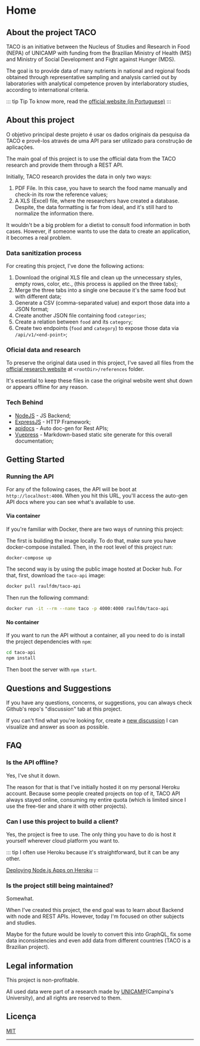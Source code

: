 # Home

## About the project TACO

TACO is an initiative between the Nucleus of Studies and Research in Food (NEPA) of UNICAMP with funding from the Brazilian Ministry of Health (MS) and Ministry of Social Development and Fight against Hunger (MDS).

The goal is to provide data of many nutrients in national and regional foods obtained through representative sampling and analysis carried out by laboratories with analytical competence proven by interlaboratory studies, according to international criteria.

::: tip Tip
To know more, read the [official website (in Portuguese)](http://www.nepa.unicamp.br/taco/home.php?ativo=home)
:::

## About this project

O objetivo principal deste projeto é usar os dados originais da pesquisa da TACO e provê-los através de uma API para ser utilizado para construção de aplicações.

The main goal of this project is to use the official data from the TACO research and provide them through a REST API.

Initially, TACO research provides the data in only two ways:

1. PDF File. In this case, you have to search the food name manually and check-in its row the reference values;
2. A XLS (Excel) file, where the researchers have created a database. Despite, the data formatting is far from ideal, and it's still hard to normalize the information there.

It wouldn't be a big problem for a dietist to consult food information in both cases. However, if someone wants to use the data to create an application, it becomes a real problem.

### Data sanitization process

For creating this project, I've done the following actions:

1. Download the original XLS file and clean up the unnecessary styles, empty rows, color, etc., (this process is applied on the three tabs);
2. Merge the three tabs into a single one because it's the same food but with different data;
3. Generate a CSV (comma-separated value) and export those data into a JSON format;
4. Create another JSON file containing food `categories`;
5. Create a relation between `food` and its `category`;
6. Create two endpoints (`food` and `category`) to expose those data via `/api/v1/<end-point>`;

### Oficial data and research

To preserve the original data used in this project, I've saved all files from the [official research website](https://www.nepa.unicamp.br/taco/tabela.php?ativo=tabela) at `<rootDir>/references` folder.

It's essential to keep these files in case the original website went shut down or appears offline for any reason.

### Tech Behind

- [NodeJS](https://nodejs.org/en/) - JS Backend;
- [ExpressJS](https://expressjs.com) - HTTP Framework;
- [apidocs](http://apidocjs.com) - Auto doc-gen for Rest APIs;
- [Vuepress](https://vuepress.vuejs.org/) - Markdown-based static site generate for this overall documentation;

## Getting Started

### Running the API

For any of the following cases, the API will be boot at `http://localhost:4000`. When you hit this URL, you'll access the auto-gen API docs where you can see what's available to use.

#### Via container

If you're familiar with Docker, there are two ways of running this project:

The first is building the image locally. To do that, make sure you have docker-compose installed. Then, in the root level of this project run:

```bash
docker-compose up
```

The second way is by using the public image hosted at Docker hub. For that, first, download the `taco-api` image:

```bash
docker pull raulfdm/taco-api
```

Then run the following command:

```bash
docker run -it --rm --name taco -p 4000:4000 raulfdm/taco-api
```

#### No container

If you want to run the API without a container, all you need to do is install the project dependencies with `npm`:

```bash
cd taco-api
npm install
```

Then boot the server with `npm start`.

## Questions and Suggestions

If you have any questions, concerns, or suggestions, you can always check Github's repo's "discussion" tab at this project.

If you can't find what you're looking for, create a [new discussion](https://github.com/raulfdm/taco-api/discussions/new) I can visualize and answer as soon as possible.

## FAQ

### Is the API offline?

Yes, I've shut it down.

The reason for that is that I've initially hosted it on my personal Heroku account. Because some people created projects on top of it, TACO API always stayed online, consuming my entire quota (which is limited since I use the free-tier and share it with other projects).

### Can I use this project to build a client?

Yes, the project is free to use. The only thing you have to do is host it yourself wherever cloud platform you want to.

::: tip
I often use Heroku because it's straightforward, but it can be any other.

[Deploying Node.js Apps on Heroku](https://devcenter.heroku.com/articles/deploying-nodejs)
:::

### Is the project still being maintained?

Somewhat.

When I've created this project, the end goal was to learn about Backend with node and REST APIs. However, today I'm focused on other subjects and studies.

Maybe for the future would be lovely to convert this into GraphQL, fix some data inconsistencies and even add data from different countries (TACO is a Brazilian project).

## Legal information

This project is non-profitable.

All used data were part of a research made by [UNICAMP](http://Unicamp.br)(Campina's University), and all rights are reserved to them.

## Licença

[MIT](./LICENSE.md)

---
